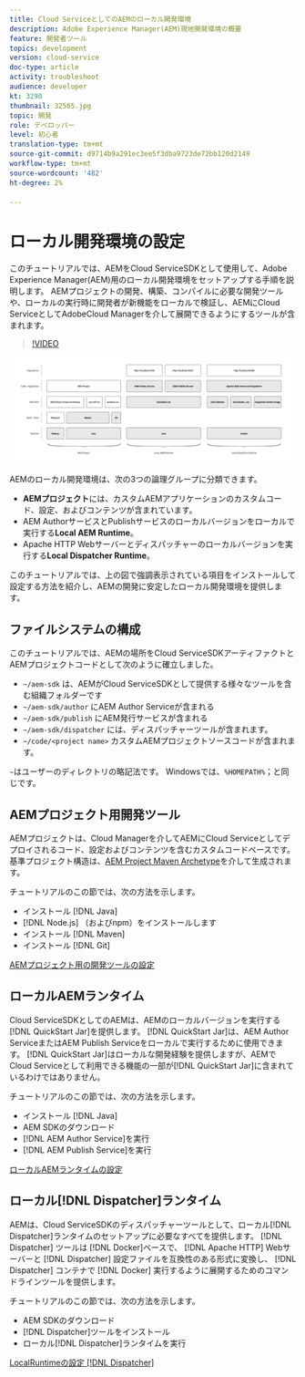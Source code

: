 ```yaml
---
title: Cloud ServiceとしてのAEMのローカル開発環境
description: Adobe Experience Manager(AEM)現地開発環境の概要
feature: 開発者ツール
topics: development
version: cloud-service
doc-type: article
activity: troubleshoot
audience: developer
kt: 3290
thumbnail: 32565.jpg
topic: 開発
role: デベロッパー
level: 初心者
translation-type: tm+mt
source-git-commit: d9714b9a291ec3ee5f3dba9723de72bb120d2149
workflow-type: tm+mt
source-wordcount: '482'
ht-degree: 2%

---
```



# ローカル開発環境の設定

このチュートリアルでは、AEMをCloud ServiceSDKとして使用して、Adobe Experience Manager(AEM)用のローカル開発環境をセットアップする手順を説明します。 AEMプロジェクトの開発、構築、コンパイルに必要な開発ツールや、ローカルの実行時に開発者が新機能をローカルで検証し、AEMにCloud ServiceとしてAdobeCloud Managerを介して展開できるようにするツールが含まれます。

>[!VIDEO](https://video.tv.adobe.com/v/32565/?quality=12&learn=on)

![Cloud Serviceのローカル開発環境テクノロジスタックとしてのAEM](./assets/overview/aem-sdk-technology-stack.png)

AEMのローカル開発環境は、次の3つの論理グループに分類できます。

+ __AEMプロジェクト__&#x200B;には、カスタムAEMアプリケーションのカスタムコード、設定、およびコンテンツが含まれています。
+ AEM AuthorサービスとPublishサービスのローカルバージョンをローカルで実行する&#x200B;__Local AEM Runtime__。
+ Apache HTTP Webサーバーとディスパッチャーのローカルバージョンを実行する&#x200B;__Local Dispatcher Runtime__。

このチュートリアルでは、上の図で強調表示されている項目をインストールして設定する方法を紹介し、AEMの開発に安定したローカル開発環境を提供します。

## ファイルシステムの構成

このチュートリアルでは、AEMの場所をCloud ServiceSDKアーティファクトとAEMプロジェクトコードとして次のように確立しました。

+ `~/aem-sdk` は、AEMがCloud ServiceSDKとして提供する様々なツールを含む組織フォルダーです
+ `~/aem-sdk/author` にAEM Author Serviceが含まれる
+ `~/aem-sdk/publish` にAEM発行サービスが含まれる
+ `~/aem-sdk/dispatcher` には、ディスパッチャーツールが含まれます。
+ `~/code/<project name>` カスタムAEMプロジェクトソースコードが含まれます。

`~`はユーザーのディレクトリの略記法です。 Windowsでは、`%HOMEPATH%`；と同じです。

## AEMプロジェクト用開発ツール

AEMプロジェクトは、Cloud Managerを介してAEMにCloud Serviceとしてデプロイされるコード、設定およびコンテンツを含むカスタムコードベースです。 基準プロジェクト構造は、[AEM Project Maven Archetype](https://github.com/adobe/aem-project-archetype)を介して生成されます。

チュートリアルのこの節では、次の方法を示します。

+ インストール [!DNL Java]
+ [!DNL Node.js] （およびnpm）をインストールします
+ インストール [!DNL Maven]
+ インストール [!DNL Git]

[AEMプロジェクト用の開発ツールの設定](./development-tools.md)

## ローカルAEMランタイム

Cloud ServiceSDKとしてのAEMは、AEMのローカルバージョンを実行する[!DNL QuickStart Jar]を提供します。 [!DNL QuickStart Jar]は、AEM Author ServiceまたはAEM Publish Serviceをローカルで実行するために使用できます。 [!DNL QuickStart Jar]はローカルな開発経験を提供しますが、AEMでCloud Serviceとして利用できる機能の一部が[!DNL QuickStart Jar]に含まれているわけではありません。

チュートリアルのこの節では、次の方法を示します。

+ インストール [!DNL Java]
+ AEM SDKのダウンロード
+ [!DNL AEM Author Service]を実行
+ [!DNL AEM Publish Service]を実行

[ローカルAEMランタイムの設定](./aem-runtime.md)

## ローカル[!DNL Dispatcher]ランタイム

AEMは、Cloud ServiceSDKのディスパッチャーツールとして、ローカル[!DNL Dispatcher]ランタイムのセットアップに必要なすべてを提供します。 [!DNL Dispatcher] ツールは [!DNL Docker]ベースで、 [!DNL Apache HTTP] Webサーバーと [!DNL Dispatcher] 設定ファイルを互換性のある形式に変換し、 [!DNL Dispatcher] コンテナで [!DNL Docker] 実行するように展開するためのコマンドラインツールを提供します。

チュートリアルのこの節では、次の方法を示します。

+ AEM SDKのダウンロード
+ [!DNL Dispatcher]ツールをインストール
+ ローカル[!DNL Dispatcher]ランタイムを実行

[LocalRuntimeの設定 [!DNL Dispatcher] ](./dispatcher-tools.md)
